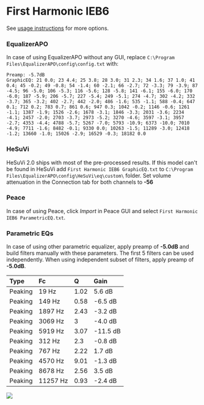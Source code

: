 # First Harmonic IEB6
See [usage instructions](https://github.com/jaakkopasanen/AutoEq#usage) for more options.

### EqualizerAPO
In case of using EqualizerAPO without any GUI, replace `C:\Program Files\EqualizerAPO\config\config.txt`
with:
```
Preamp: -5.7dB
GraphicEQ: 21 0.0; 23 4.4; 25 3.8; 28 3.0; 31 2.3; 34 1.6; 37 1.0; 41 0.4; 45 -0.2; 49 -0.8; 54 -1.4; 60 -2.1; 66 -2.7; 72 -3.3; 79 -3.9; 87 -4.5; 96 -5.0; 106 -5.3; 116 -5.6; 128 -5.8; 141 -6.1; 155 -6.0; 170 -6.0; 187 -5.9; 206 -5.7; 227 -5.4; 249 -5.1; 274 -4.7; 302 -4.2; 332 -3.7; 365 -3.2; 402 -2.7; 442 -2.0; 486 -1.6; 535 -1.1; 588 -0.4; 647 0.1; 712 0.2; 783 0.7; 861 0.6; 947 0.3; 1042 -0.2; 1146 -0.6; 1261 -1.1; 1387 -1.9; 1526 -2.6; 1678 -3.1; 1846 -3.3; 2031 -3.6; 2234 -4.1; 2457 -2.0; 2703 -3.7; 2973 -5.2; 3270 -4.6; 3597 -3.1; 3957 -2.7; 4353 -4.4; 4788 -5.7; 5267 -7.0; 5793 -10.9; 6373 -10.0; 7010 -4.9; 7711 -1.6; 8482 -0.1; 9330 0.0; 10263 -1.5; 11289 -3.0; 12418 -1.2; 13660 -1.0; 15026 -2.9; 16529 -0.3; 18182 0.0
```

### HeSuVi
HeSuVi 2.0 ships with most of the pre-processed results. If this model can't be found in HeSuVi add
`First Harmonic IEB6 GraphicEQ.txt` to `C:\Program Files\EqualizerAPO\config\HeSuVi\eq\custom\` folder.
Set volume attenuation in the Connection tab for both channels to **-56**

### Peace
In case of using Peace, click *Import* in Peace GUI and select `First Harmonic IEB6 ParametricEQ.txt`.

### Parametric EQs
In case of using other parametric equalizer, apply preamp of **-5.0dB** and build filters manually
with these parameters. The first 5 filters can be used independently.
When using independent subset of filters, apply preamp of **-5.0dB**.

| Type    | Fc       |    Q | Gain     |
|:--------|:---------|:-----|:---------|
| Peaking | 19 Hz    | 1.02 | 5.6 dB   |
| Peaking | 149 Hz   | 0.58 | -6.5 dB  |
| Peaking | 1897 Hz  | 2.43 | -3.2 dB  |
| Peaking | 3069 Hz  | 3    | -4.0 dB  |
| Peaking | 5919 Hz  | 3.07 | -11.5 dB |
| Peaking | 312 Hz   | 2.3  | -0.8 dB  |
| Peaking | 767 Hz   | 2.22 | 1.7 dB   |
| Peaking | 4570 Hz  | 9.01 | -1.3 dB  |
| Peaking | 8678 Hz  | 2.56 | 3.5 dB   |
| Peaking | 11257 Hz | 0.93 | -2.4 dB  |

![](https://raw.githubusercontent.com/jaakkopasanen/AutoEq/master/results/innerfidelity/sbaf-serious/First%20Harmonic%20IEB6/First%20Harmonic%20IEB6.png)